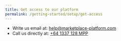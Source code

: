 ```yaml
---
title: Get access to our platform
permalink: /getting-started/setup/get-access
---
```


* Write us email at: [help@marketplace-platform.com](mailto:help@marketplace-platform.com)
* Call us directly at: [+64 1337 128 MPP](tel:+641337128MPP)
